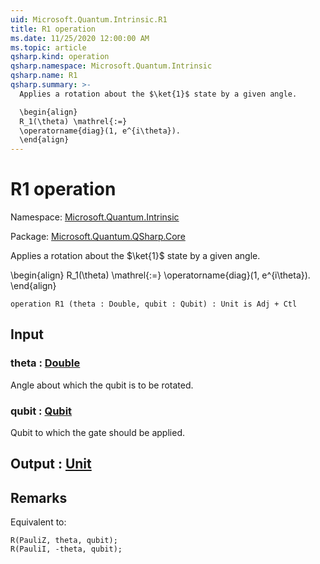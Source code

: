 ```yaml
---
uid: Microsoft.Quantum.Intrinsic.R1
title: R1 operation
ms.date: 11/25/2020 12:00:00 AM
ms.topic: article
qsharp.kind: operation
qsharp.namespace: Microsoft.Quantum.Intrinsic
qsharp.name: R1
qsharp.summary: >-
  Applies a rotation about the $\ket{1}$ state by a given angle.

  \begin{align}
  R_1(\theta) \mathrel{:=}
  \operatorname{diag}(1, e^{i\theta}).
  \end{align}
---
```


# R1 operation

Namespace: [Microsoft.Quantum.Intrinsic](xref:Microsoft.Quantum.Intrinsic)

Package: [Microsoft.Quantum.QSharp.Core](https://nuget.org/packages/Microsoft.Quantum.QSharp.Core)


Applies a rotation about the $\ket{1}$ state by a given angle.\begin{align}R_1(\theta) \mathrel{:=}\operatorname{diag}(1, e^{i\theta}).\end{align}

```qsharp
operation R1 (theta : Double, qubit : Qubit) : Unit is Adj + Ctl
```


## Input

### theta : [Double](xref:microsoft.quantum.lang-ref.double)

Angle about which the qubit is to be rotated.


### qubit : [Qubit](xref:microsoft.quantum.lang-ref.qubit)

Qubit to which the gate should be applied.



## Output : [Unit](xref:microsoft.quantum.lang-ref.unit)



## Remarks

Equivalent to:```qsharpR(PauliZ, theta, qubit);R(PauliI, -theta, qubit);```
